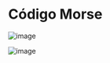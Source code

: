 <h1>Código Morse</h1>

![image](https://user-images.githubusercontent.com/87030375/177891373-18e15d20-580f-4387-aef4-d70115f45e75.png)

![image](https://user-images.githubusercontent.com/87030375/177891429-e58f7631-a05a-45d1-bbb6-97c79a78d922.png)
